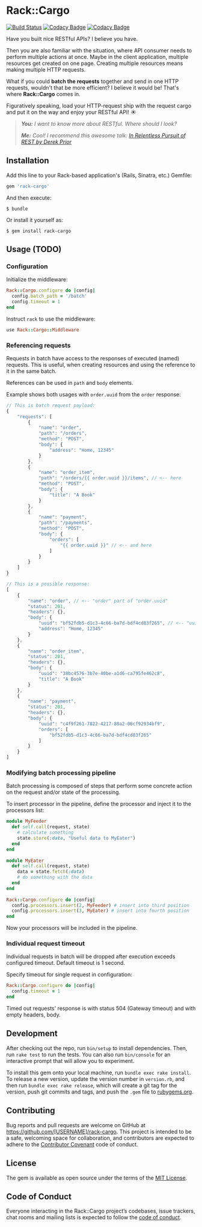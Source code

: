 # Rack::Cargo

[![Build Status](https://travis-ci.org/murdho/rack-cargo.svg?branch=master)](https://travis-ci.org/murdho/rack-cargo)
[![Codacy Badge](https://api.codacy.com/project/badge/Grade/96d334fdbe7b4bed975c1e344523f926)](https://www.codacy.com/app/murdho/rack-cargo?utm_source=github.com&amp;utm_medium=referral&amp;utm_content=murdho/rack-cargo&amp;utm_campaign=Badge_Grade)
[![Codacy Badge](https://api.codacy.com/project/badge/Coverage/96d334fdbe7b4bed975c1e344523f926)](https://www.codacy.com/app/murdho/rack-cargo?utm_source=github.com&utm_medium=referral&utm_content=murdho/rack-cargo&utm_campaign=Badge_Coverage)

Have you built nice RESTful APIs? I believe you have.

Then you are also familiar with the situation, where API consumer needs to perform multiple actions at once. Maybe in the client application, multiple resources get created on one page. Creating multiple resources means making multiple HTTP requests.

What if you could **batch the requests** together and send in one HTTP requests, wouldn't that be more efficient? I believe it would be! That's where **Rack::Cargo** comes in.

Figuratively speaking, load your HTTP-request ship with the request cargo and put it on the way and enjoy your RESTful API! ☀️

> ***You:** I want to know more about RESTful. Where should I look?*
>
> ***Me:** Cool! I recommend this awesome talk: [In Relentless Pursuit of REST by Derek Prior](https://youtu.be/HctYHe-YjnE)*

## Installation

Add this line to your Rack-based application's (Rails, Sinatra, etc.) Gemfile:

```ruby
gem 'rack-cargo'
```

And then execute:

    $ bundle

Or install it yourself as:

    $ gem install rack-cargo

## Usage (TODO)

### Configuration

Initialize the middleware:

```ruby
Rack::Cargo.configure do |config|
  config.batch_path = '/batch'
  config.timeout = 1
end
```

Instruct `rack` to use the middleware:

```ruby
use Rack::Cargo::Middleware
```

### Referencing requests

Requests in batch have access to the responses of executed (named) requests. This is useful, when creating resources and using the reference to it in the same batch.

References can be used in `path` and `body` elements.

Example shows both usages with `order.uuid` from the `order` response:

```javascript
// This is batch request payload:
{
    "requests": [
        {
            "name": "order",
            "path": "/orders",
            "method": "POST",
            "body": {
                "address": "Home, 12345"
            }
        },
        {
            "name": "order_item",
            "path": "/orders/{{ order.uuid }}/items", // <-- here
            "method": "POST",
            "body": {
                "title": "A Book"
            }
        },
        {
            "name": "payment",
            "path": "/payments",
            "method": "POST",
            "body": {
                "orders": [
                    "{{ order.uuid }}" // <-- and here
                ]
            }
        }
    ]
}

// This is a possible response:
[
    {
        "name": "order", // <-- "order" part of "order.uuid"
        "status": 201,
        "headers": {},
        "body": {
            "uuid": "bf52fdb5-d1c3-4c66-ba7d-bdf4cd83f265", // <-- "uuid" part of "order.uuid"
            "address": "Home, 12345"
        }
    },
    {
        "name": "order_item",
        "status": 201,
        "headers": {},
        "body": {
            "uuid": "38bc4576-3b7e-40be-a1d6-ca795fe462c8",
            "title": "A Book"
        }
    },
    {
        "name": "payment",
        "status": 201,
        "headers": {},
        "body": {
            "uuid": "c4f9f261-7822-4217-80a2-06cf92934bf9",
            "orders": [
                "bf52fdb5-d1c3-4c66-ba7d-bdf4cd83f265"
            ]
        }
    }
]
```

### Modifying batch processing pipeline

Batch processing is composed of steps that perform some concrete action on the request and/or state of the processing.

To insert processor in the pipeline, define the processor and inject it to the processors list:

```ruby
module MyFeeder
  def self.call(request, state)
    # calculate something
    state.store(:data, "Useful data to MyEater")
  end
end
 
module MyEater
  def self.call(request, state)
    data = state.fetch(:data)
    # do something with the data
  end
end
 
Rack::Cargo.configure do |config|
  config.processors.insert(2, MyFeeder) # insert into third position
  config.processors.insert(3, MyEater) # insert into fourth position
end
```

Now your processors will be included in the pipeline.

### Individual request timeout

Individual requests in batch will be dropped after execution exceeds configured timeout. Default timeout is 1 second.

Specify timeout for single request in configuration:

```ruby
Rack::Cargo.configure do |config|
  config.timeout = 1
end
```

Timed out requests' response is with status 504 (Gateway timeout) and with empty headers, body.

## Development

After checking out the repo, run `bin/setup` to install dependencies. Then, run `rake test` to run the tests. You can also run `bin/console` for an interactive prompt that will allow you to experiment.

To install this gem onto your local machine, run `bundle exec rake install`. To release a new version, update the version number in `version.rb`, and then run `bundle exec rake release`, which will create a git tag for the version, push git commits and tags, and push the `.gem` file to [rubygems.org](https://rubygems.org).

## Contributing

Bug reports and pull requests are welcome on GitHub at https://github.com/[USERNAME]/rack-cargo. This project is intended to be a safe, welcoming space for collaboration, and contributors are expected to adhere to the [Contributor Covenant](http://contributor-covenant.org) code of conduct.

## License

The gem is available as open source under the terms of the [MIT License](http://opensource.org/licenses/MIT).

## Code of Conduct

Everyone interacting in the Rack::Cargo project’s codebases, issue trackers, chat rooms and mailing lists is expected to follow the [code of conduct](https://github.com/[USERNAME]/rack-cargo/blob/master/CODE_OF_CONDUCT.md).
